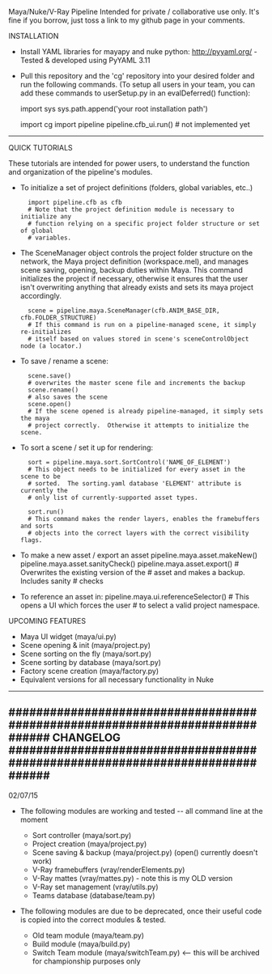 Maya/Nuke/V-Ray Pipeline
Intended for private / collaborative use only.  It's fine if you borrow, just 
toss a link to my github page in your comments.

INSTALLATION
- Install YAML libraries for mayapy and nuke python:
  http://pyyaml.org/ - Tested & developed using PyYAML 3.11

- Pull this repository and the 'cg' repository into your desired folder
  and run the following commands.  (To setup all users in your team,
  you can add these commands to userSetup.py in an evalDeferred()
  function):

    import sys
    sys.path.append('your root installation path')

    import cg
    import pipeline
    pipeline.cfb_ui.run() # not implemented yet

------------------------------------------------------------------------------

QUICK TUTORIALS

These tutorials are intended for power users, to understand the function and
organization of the pipeline's modules.

- To initialize a set of project definitions (folders, global variables, etc..)

        import pipeline.cfb as cfb
        # Note that the project definition module is necessary to initialize any
        # function relying on a specific project folder structure or set of global
        # variables.

- The SceneManager object controls the project folder structure on the network,
  the Maya project definition (workspace.mel), and manages scene saving, opening,
  backup duties within Maya.  This command initializes the project if necessary,
  otherwise it ensures that the user isn't overwriting anything that already exists
  and sets its maya project accordingly.

        scene = pipeline.maya.SceneManager(cfb.ANIM_BASE_DIR, cfb.FOLDER_STRUCTURE)
        # If this command is run on a pipeline-managed scene, it simply re-initializes
        # itself based on values stored in scene's sceneControlObject node (a locator.)

- To save / rename a scene:

        scene.save() 
        # overwrites the master scene file and increments the backup
        scene.rename() 
        # also saves the scene
        scene.open()
        # If the scene opened is already pipeline-managed, it simply sets the maya
        # project correctly.  Otherwise it attempts to initialize the scene.


- To sort a scene / set it up for rendering:

        sort = pipeline.maya.sort.SortControl('NAME_OF_ELEMENT')
        # This object needs to be initialized for every asset in the scene to be
        # sorted.  The sorting.yaml database 'ELEMENT' attribute is currently the
        # only list of currently-supported asset types.  

        sort.run() 
        # This command makes the render layers, enables the framebuffers and sorts 
        # objects into the correct layers with the correct visibility flags.


- To make a new asset / export an asset
      pipeline.maya.asset.makeNew()
      pipeline.maya.asset.sanityCheck()
      pipeline.maya.asset.export() # Overwrites the existing version of the
                                 # asset and makes a backup. Includes sanity
                                 # checks

- To reference an asset in:
    pipeline.maya.ui.referenceSelector() # This opens a UI which forces the user
                                       # to select a valid project namespace.

UPCOMING FEATURES
- Maya UI widget            (maya/ui.py)
- Scene opening & init      (maya/project.py)
- Scene sorting on the fly  (maya/sort.py)
- Scene sorting by database (maya/sort.py)
- Factory scene creation    (maya/factory.py)
- Equivalent versions for all necessary functionality in Nuke

------------------------------------------------------------------------------
##############################################################################
CHANGELOG
##############################################################################
------------------------------------------------------------------------------
02/07/15

- The following modules are working and tested -- all command line at the moment
    - Sort controller       (maya/sort.py)
    - Project creation      (maya/project.py)
    - Scene saving & backup (maya/project.py) (open() currently doesn't work)
    - V-Ray framebuffers    (vray/renderElements.py)
    - V-Ray mattes          (vray/mattes.py) - note this is my OLD version
    - V-Ray set management  (vray/utils.py)
    - Teams database        (database/team.py)


- The following modules are due to be deprecated, once their useful code is
  copied into the correct modules & tested.
    - Old team module       (maya/team.py)
    - Build module          (maya/build.py)
    - Switch Team module    (maya/switchTeam.py) <-- this will be archived for
      championship purposes only


